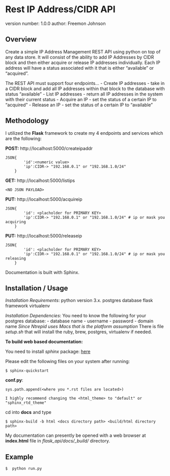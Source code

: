 Rest IP Address/CIDR API
===============================

version number: 1.0.0
author: Freemon Johnson

Overview
--------

Create a simple IP Address Management REST API using python on top of any data store. It will consist of the ability to add IP Addresses by CIDR block and then either acquire or release IP addresses individually. Each IP address will have a status associated with it that is either “available” or “acquired”.
 
The REST API must support four endpoints…
                - Create IP addresses - take in a CIDR block and add all IP addresses within that block to the database with status “available”
                - List IP addresses - return all IP addresses in the system with their current status
                - Acquire an IP - set the status of a certain IP to “acquired”
                - Release an IP - set the status of a certain IP to “available”
 


Methodology
-----------
I utilized the **Flask** framework to create my 4 endpoints and services which are the following:

**POST:** http://localhost:5000/createipaddr
```
JSON{
		'id':<numeric value>
		'ip':CIDR-> "192.168.0.1" or "192.168.1.0/24"
	}
```

**GET:** http://localhost:5000/listips
```
<NO JSON PAYLOAD>
```

**PUT:** http://localhost:5000/acquireip
```
JSON{
		'id': <placholder for PRIMARY KEY>
		'ip':CIDR-> "192.168.0.1" or "192.168.1.0/24" # ip or mask you acquiring
    }
```
    
**PUT:** http://localhost:5000/releaseip
```
JSON{
		'id': <placholder for PRIMARY KEY>
		'ip':CIDR-> "192.168.0.1" or "192.168.1.0/24" # ip or mask you releasing
	}
```
Documentation is built with Sphinx.


Installation / Usage
--------------------
*Installation Requirements*: 
	python version 3.x. 
	postgres database
	flask framework
	virtualenv

*Installation Dependencies*:
	You need to know the following for your postgres database:
		- database name
		- username
		- password
		- domain name
	_Since Ntrepid uses Macs that is the platform assumption_
	There is file _setup.sh_ that will install the ruby, brew, postgres, virtualenv if needed.


**To build web based documentation:**

You need to install _sphinx_ package: [here](http://www.sphinx-doc.org/en/master/usage/installation.html)

Please edit the following files on your system after running: 
	
	$ sphinx-quickstart

**conf.py**:

	sys.path.append(<where you *.rst files are located>)
	
	I highly recommend changing the <html_theme> to "default" or "sphinx_rtd_theme"

cd into **docs** and type 

    $ sphinx-build -b html <docs directory path> <build/html directory path>


My documentation can presently be opened with a web browser at **index.html** file in _flask_api/docs/\_build/_ directory.


Example
-------

	$  python run.py
